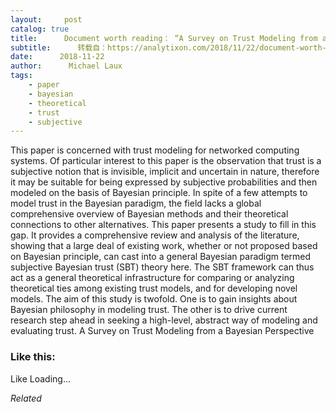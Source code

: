 ```yaml
---
layout:     post
catalog: true
title:      Document worth reading： “A Survey on Trust Modeling from a Bayesian Perspective”
subtitle:      转载自：https://analytixon.com/2018/11/22/document-worth-reading-a-survey-on-trust-modeling-from-a-bayesian-perspective/
date:      2018-11-22
author:      Michael Laux
tags:
    - paper
    - bayesian
    - theoretical
    - trust
    - subjective
---
```


This paper is concerned with trust modeling for networked computing systems. Of particular interest to this paper is the observation that trust is a subjective notion that is invisible, implicit and uncertain in nature, therefore it may be suitable for being expressed by subjective probabilities and then modeled on the basis of Bayesian principle. In spite of a few attempts to model trust in the Bayesian paradigm, the field lacks a global comprehensive overview of Bayesian methods and their theoretical connections to other alternatives. This paper presents a study to fill in this gap. It provides a comprehensive review and analysis of the literature, showing that a large deal of existing work, whether or not proposed based on Bayesian principle, can cast into a general Bayesian paradigm termed subjective Bayesian trust (SBT) theory here. The SBT framework can thus act as a general theoretical infrastructure for comparing or analyzing theoretical ties among existing trust models, and for developing novel models. The aim of this study is twofold. One is to gain insights about Bayesian philosophy in modeling trust. The other is to drive current research step ahead in seeking a high-level, abstract way of modeling and evaluating trust. A Survey on Trust Modeling from a Bayesian Perspective





### Like this:

Like Loading...


*Related*

